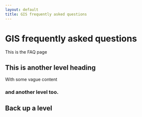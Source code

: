 ```yaml
---
layout: default
title: GIS frequently asked questions
---
```


# GIS frequently asked questions

This is the FAQ page

## This is another level heading

With some vague content

### and another level too.

## Back up a level
